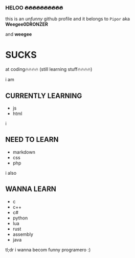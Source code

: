 ### HELOO 🔥🔥🔥🔥🔥🔥🔥🔥🔥🔥
this is an _unfunny_ github profile and it belongs to `Pipor` aka **Weegee0DRONZER**

and **weegee**
# SUCKS
at coding🔥🔥🔥🔥 (still learning stuff🔥🔥🔥🔥)

i am
## CURRENTLY  LEARNING
- js
- html

i
## NEED TO LEARN
- markdown
- css
- php

i also
## WANNA LEARN
- c
- c++
- c#
- python
- lua
- rust
- assembly
- java

tl;dr i wanna becom funny programero :)

<!--![](cinderela_cracuda.jpg)-->

